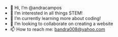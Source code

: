 - 👋 Hi, I’m @andracampos
- 👀 I’m interested in all things STEM!
- 🌱 I’m currently learning more about coding!
- 💞️ I’m looking to collaborate on creating a website
- 📫 How to reach me: bandra008@yahoo.com

<!---
andracampos/andracampos is a ✨ special ✨ repository because its `README.md` (this file) appears on your GitHub profile.
You can click the Preview link to take a look at your changes.
--->
